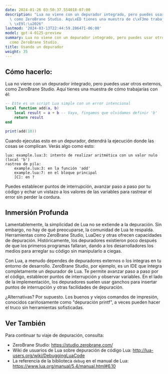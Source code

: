 ```yaml
---
date: 2024-01-26 03:50:37.554018-07:00
description: "Lua no viene con un depurador integrado, pero puedes usar otros externos,\
  \ como ZeroBrane Studio. Aqu\xED tienes una muestra de c\xF3mo trabajar\xEDas con\
  \ \xE9l:\u2026"
lastmod: '2024-03-13T22:44:59.206471-06:00'
model: gpt-4-0125-preview
summary: Lua no viene con un depurador integrado, pero puedes usar otros externos,
  como ZeroBrane Studio.
title: Usando un depurador
weight: 35
---
```


## Cómo hacerlo:
Lua no viene con un depurador integrado, pero puedes usar otros externos, como ZeroBrane Studio. Aquí tienes una muestra de cómo trabajarías con él:

```Lua
-- Este es un script Lua simple con un error intencional
local function add(a, b)
    local result = a + b -- Vaya, fingamos que olvidamos definir 'b'
    return result
end

print(add(10))
```

Cuando ejecutas esto en un depurador, detendrá la ejecución donde las cosas se complican. Verás algo como esto:

```
lua: example.lua:3: intento de realizar aritmética con un valor nulo (local 'b')
rastreo de pila:
	example.lua:3: en la función 'add'
	example.lua:7: en el bloque principal
	[C]: en ?
```

Puedes establecer puntos de interrupción, avanzar paso a paso por tu código y echar un vistazo a los valores de las variables para rastrear el error sin perder la cordura.

## Inmersión Profunda
Lamentablemente, la simplicidad de Lua no se extiende a la depuración. Sin embargo, no hay de qué preocuparse, la comunidad de Lua te respalda. Herramientas como ZeroBrane Studio, LuaDec y otras ofrecen capacidades de depuración. Históricamente, los depuradores existieron poco después de que los primeros programas fallaran, dando a los desarrolladores los medios para arreglar su código sin manipularlo a ciegas.

Con Lua, a menudo dependes de depuradores externos o los integras en tu entorno de desarrollo. ZeroBrane Studio, por ejemplo, es un IDE que integra completamente un depurador de Lua. Te permite avanzar paso a paso por el código, establecer puntos de interrupción y observar variables. En el lado de la implementación, los depuradores suelen usar ganchos para insertar puntos de interrupción y otras facilidades de depuración.

¿Alternativas? Por supuesto. Los buenos y viejos comandos de impresión, conocidos cariñosamente como "depuración printf", a veces pueden hacer el truco sin herramientas sofisticadas.

## Ver También
Para continuar tu viaje de depuración, consulta:

- ZeroBrane Studio: https://studio.zerobrane.com/
- Wiki de usuarios de Lua sobre depuración de código Lua: http://lua-users.org/wiki/DebuggingLuaCode
- La referencia de la biblioteca `debug` en el manual de Lua: https://www.lua.org/manual/5.4/manual.html#6.10

